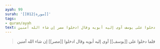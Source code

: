 ```yaml
---
ayah: 99
surah: '[[012|سورة]]'
tags:
- quran/ayah
text: فلما دخلوا على يوسف آوى إليه أبويه وقال ادخلوا مصر إن شاء الله آمنين
---
```

> فلما دخلوا على [[يوسف]] آوى إليه أبويه وقال ادخلوا [[مصر]] إن شاء الله آمنين
